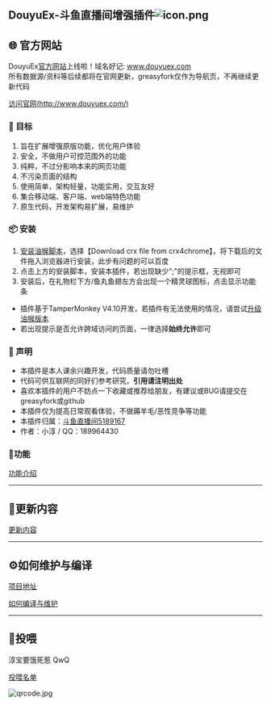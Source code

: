 ## DouyuEx-斗鱼直播间增强插件![icon.png](https://img.douyucdn.cn/data/yuba/weibo/2020/02/18/202002182111554630626652946.png)

## 🌐 官方网站
DouyuEx[官方网站](http://www.douyuex.com/)上线啦！域名好记: www.douyuex.com  
所有数据源/资料等后续都将在官网更新，greasyfork仅作为导航页，不再继续更新代码  

[访问官网(http://www.douyuex.com/)](http://www.douyuex.com/)


### 🎯 目标
1. 旨在扩展增强原版功能，优化用户体验
2. 安全，不做用户可控范围外的功能
3. 纯粹，不过分影响本来的网页功能
4. 不污染页面的结构
5. 使用简单，架构轻量，功能实用，交互友好
6. 集合移动端、客户端、web端特色功能
7. 原生代码，开发架构易扩展，易维护

### 📦 安装
1. [安装油猴脚本](https://www.crx4chrome.com/crx/1429/)，选择【Download crx file from crx4chrome】，将下载后的文件拖入浏览器进行安装，此步有问题的可以百度
2. 点击上方的安装脚本，安装本插件，若出现缺少";"的提示框，无视即可
3. 安装后，在礼物栏下方/鱼丸鱼翅左方会出现一个精灵球图标，点击显示功能条
- 插件基于TamperMonkey V4.10开发，若插件有无法使用的情况，请尝试[升级油猴版本](https://www.crx4chrome.com/crx/1429/)
- 若出现提示是否允许跨域访问的页面，一律选择**始终允许**即可

### 🚀 声明
- 本插件是本人课余兴趣开发，代码质量请勿吐槽
- 代码可供互联网的同好们参考研究，**引用请注明出处**
- 喜欢本插件的用户不妨点一下收藏或推荐给朋友，有建议或BUG请提交在greasyfork或github
- 本插件仅为提高日常观看体验，不做薅羊毛/恶性竞争等功能
- 本插件归属：[斗鱼直播间5189167](https://www.douyu.com/5189167)
- 作者：小淳 / QQ：189964430

### 💎功能
[功能介绍](https://qianjiachun.github.io/DouyuEx/introduction)

--------------------------------------------------

## 📕更新内容
[更新内容](https://qianjiachun.github.io/DouyuEx/update)

--------------------------------------------------

## ⚙如何维护与编译
[项目地址](https://github.com/qianjiachun/douyuEx)

[如何编译与维护](https://qianjiachun.github.io/DouyuEx/compile)

--------------------------------------------------

## 💖投喂
淳宝要饿死惹 QwQ  

[投喂名单](https://qianjiachun.github.io/DouyuEx/donate)  

![qrcode.jpg](https://qianjiachun.github.io/DouyuEx/qrcode.jpg)
